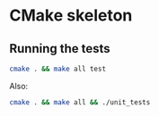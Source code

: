 # CMake skeleton

## Running the tests

```bash
cmake . && make all test
```

Also:
```bash
cmake . && make all && ./unit_tests
```
